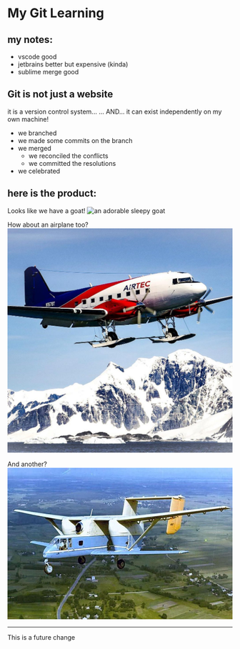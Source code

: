 # My Git Learning
## my notes:
- vscode good
- jetbrains better but expensive (kinda)
- sublime merge good



## Git is not just a website
it is a version control system...
... AND...
it can exist independently on my own machine!
- we branched
- we made some commits on the branch
- we merged
    - we reconciled the conflicts
    - we committed the resolutions
- we celebrated

## here is the product:

Looks like we have a goat!
![an adorable sleepy goat](https://i.redd.it/wotgz3jtnq581.jpg)

How about an airplane too?
![airplane](images/N67BT.jpg)

And another?
![another airplane](images/ugly.jpeg)

-----
This is a future change
